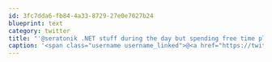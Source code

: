 ```yaml
---
id: 3fc7dda6-fb84-4a33-8729-27e0e7027b24
blueprint: text
category: twitter
title: "'@seratonik .NET stuff during the day but spending free time playing with Android + WIndows Mobile stuff."
caption: '<span class="username username_linked">@<a href="https://twitter.com/seratonik" title="Brent Luehr">seratonik</a></span> .NET stuff during the day but spending free time playing with Android + WIndows Mobile stuff.'
---
```


